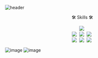 <!--
**KangBit/KangBit** is a ✨ _special_ ✨ repository because its `README.md` (this file) appears on your GitHub profile.

Here are some ideas to get you started:

- 🔭 I’m currently working on ...
- 🌱 I’m currently learning ...
- 👯 I’m looking to collaborate on ...
- 🤔 I’m looking for help with ...
- 💬 Ask me about ...
- 📫 How to reach me: ...
- 😄 Pronouns: ...
- ⚡ Fun fact: ...
-->

<!--
GitHub 꾸미기
https://velog.io/@kyu0918/Github-%ED%94%84%EB%A1%9C%ED%95%84-%EA%BE%B8%EB%AF%B8%EA%B8%B0
-->

<!--
Capsule-Render 
https://github.com/kyechan99/capsule-render#how-to-use 
-->
<!-- ![header](https://capsule-render.vercel.app/api?type=waving&color=gradient&customColorList=30&height=150&section=header&text=강빛찬&fontSize=20&fontAlign=95&fontAlignY=60) -->
![header](https://capsule-render.vercel.app/api?type=waving&color=gradient&customColorList=30&height=150&section=header)


<!--
Icon Badge
https://simpleicons.org/
-->
<p align="center">🛠 Skills 🛠</p>
<p align="center">
<img src="https://img.shields.io/badge/Swift-F05138?style=flat&logo=Swift&logoColor=white"/>&nbsp;
<br>
<img src="https://img.shields.io/badge/HTML5-E34F26?style=flat&logo=HTML5&logoColor=white"/>&nbsp;
<img src="https://img.shields.io/badge/CSS3-1572B6?style=flat&logo=CSS3&logoColor=white"/>&nbsp;
<img src="https://img.shields.io/badge/JavaScript-F7DF1E?style=flat&logo=JavaScript&logoColor=black"/>&nbsp;
<br>
<img src="https://img.shields.io/badge/React-61DAFB?style=flat&logo=React&logoColor=black"/>&nbsp;
<img src="https://img.shields.io/badge/Node.js-339933?style=flat&logo=Node.js&logoColor=white"/>&nbsp;
<img src="https://img.shields.io/badge/Express-000000?style=flat&logo=Express&logoColor=white"/>&nbsp;

<!-- 
github-stats-transparent
https://github.com/rahul-jha98/github-stats-transparent
-->
![image](https://user-images.githubusercontent.com/52944059/150472776-78ceb865-3f02-4afb-b060-54b1ba4a9126.png)
![image](https://user-images.githubusercontent.com/52944059/150472830-b52feeca-2509-4ceb-aa33-0510ba560ed7.png)



